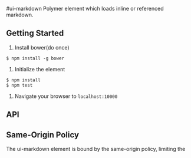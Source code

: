 #ui-markdown
Polymer element which loads inline or referenced markdown.

## Getting Started

1.  Install bower(do once)

  ```
  $ npm install -g bower
  ```

1.  Initialize the element

  ```
  $ npm install
  $ npm test
  ```

1.  Navigate your browser to `localhost:10000`

## API
<ui-markdown ></ui-markdown>
## Same-Origin Policy
The ui-markdown element is bound by the same-origin policy, limiting the
